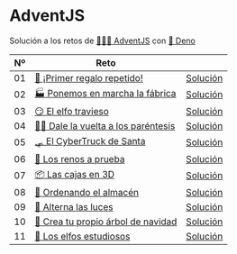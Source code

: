 # AdventJS

Solución a los retos de [👨🏽‍💻 AdventJS](https://adventjs.dev) con
[🦕 Deno](https://deno.com)

| Nº | Reto                                                                              |                                    |
| -- | --------------------------------------------------------------------------------- | ---------------------------------- |
| 01 | [🎁 ¡Primer regalo repetido!](https://adventjs.dev/es/challenges/2023/1)          | [Solución](/challenges/01.test.ts) |
| 02 | [🏭 Ponemos en marcha la fábrica](https://adventjs.dev/es/challenges/2023/2)      | [Solución](/challenges/02.test.ts) |
| 03 | [😏 El elfo travieso](https://adventjs.dev/es/challenges/2023/3)                  | [Solución](/challenges/03.test.ts) |
| 04 | [😵‍💫 Dale la vuelta a los paréntesis](https://adventjs.dev/es/challenges/2023/4) | [Solución](/challenges/04.test.ts) |
| 05 | [🛷 El CyberTruck de Santa](https://adventjs.dev/es/challenges/2023/5)            | [Solución](/challenges/05.test.ts) |
| 06 | [🦌 Los renos a prueba](https://adventjs.dev/es/challenges/2023/6)                | [Solución](/challenges/06.test.ts) |
| 07 | [📦 Las cajas en 3D](https://adventjs.dev/es/challenges/2023/7)                   | [Solución](/challenges/07.test.ts) |
| 08 | [🏬 Ordenando el almacén](https://adventjs.dev/es/challenges/2023/8)              | [Solución](/challenges/08.test.ts) |
| 09 | [🚦 Alterna las luces](https://adventjs.dev/es/challenges/2023/9)                 | [Solución](/challenges/09.test.ts) |
| 10 | [🎄 Crea tu propio árbol de navidad](https://adventjs.dev/es/challenges/2023/10)  | [Solución](/challenges/10.test.ts) |
| 11 | [📖 Los elfos estudiosos](https://adventjs.dev/es/challenges/2023/11)             | [Solución](/challenges/11.test.ts) |
